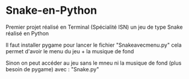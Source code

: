 # Snake-en-Python
Premier projet réalisé en Terminal (Spécialité ISN) un jeu de type Snake réalisé en Python

Il faut installer pygame pour lancer le fichier "Snakeavecmenu.py" 
cela permet d'avoir le menu du jeu + la musique de fond

Sinon on peut accéder au jeu sans le mneu ni la musique de fond (plus besoin de pygame) avec : "Snake.py"
